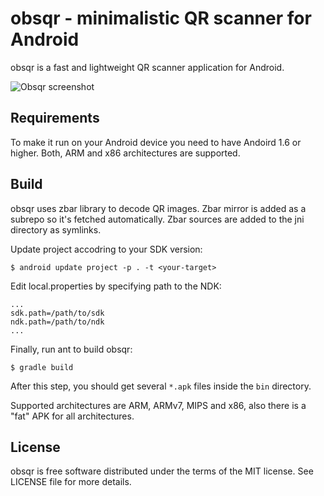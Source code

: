 obsqr - minimalistic QR scanner for Android
===========================================

obsqr is a fast and lightweight QR scanner application for Android.

![Obsqr screenshot](http://i.imgur.com/zSb1Jib.png)

Requirements
------------

To make it run on your Android device you need to have Andoird 1.6 or higher.
Both, ARM and x86 architectures are supported.

Build
-----

obsqr uses zbar library to decode QR images. Zbar mirror is added as a subrepo
so it's fetched automatically. Zbar sources are added to the jni directory as
symlinks.

Update project accodring to your SDK version:

	$ android update project -p . -t <your-target>

Edit local.properties by specifying path to the NDK:

	...
	sdk.path=/path/to/sdk
	ndk.path=/path/to/ndk
	...

Finally, run ant to build obsqr:

	$ gradle build

After this step, you should get several `*.apk` files inside the `bin` directory.

Supported architectures are ARM, ARMv7, MIPS and x86, also there is a "fat" APK
for all architectures.

License
-------

obsqr is free software distributed under the terms of the MIT license.
See LICENSE file for more details.

